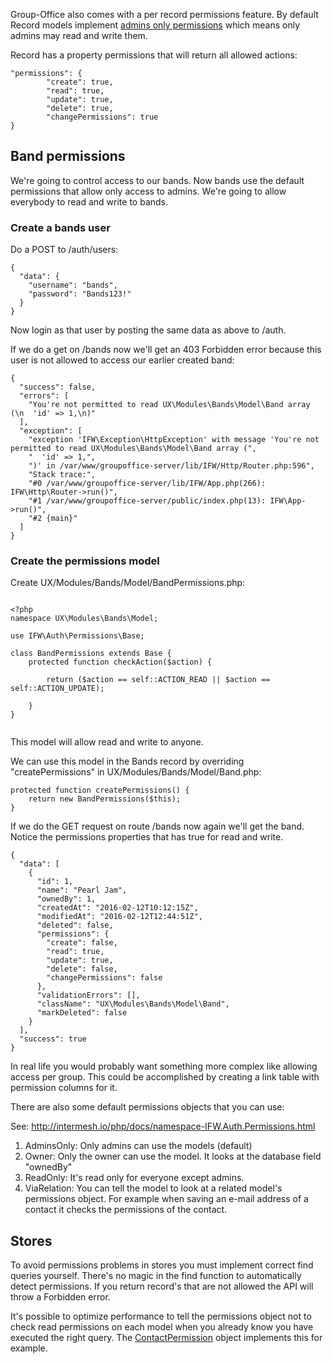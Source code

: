 Group-Office also comes with a per record permissions feature. 
By default Record models implement [admins only permissions](http://intermesh.io/php/docs/class-IFW.Auth.Permissions.AdminsOnly.html) 
which means only admins may read and write them.

Record has a property permissions that will return all allowed actions:

````````````````````````````````````````
"permissions": {
		"create": true,
		"read": true,
		"update": true,
		"delete": true,
		"changePermissions": true
}
````````````````````````````````````````



## Band permissions
We're going to control access to our bands.  Now bands use the default 
permissions that allow only access to admins. We're going to allow everybody to
read and write to bands.

### Create a bands user

Do a POST to /auth/users:

```````````````````````````````````````````````````````````````````````````````
{
  "data": {
    "username": "bands",
    "password": "Bands123!"
  }
}
```````````````````````````````````````````````````````````````````````````````

Now login as that user by posting the same data as above to /auth.

If we do a get on /bands now we'll get an 403 Forbidden error because this user
is not allowed to access our earlier created band:

```````````````````````````````````````````````````````````````````````````````
{
  "success": false,
  "errors": [
    "You're not permitted to read UX\Modules\Bands\Model\Band array (\n  'id' => 1,\n)"
  ],
  "exception": [
    "exception 'IFW\Exception\HttpException' with message 'You're not permitted to read UX\Modules\Bands\Model\Band array (",
    "  'id' => 1,",
    ")' in /var/www/groupoffice-server/lib/IFW/Http/Router.php:596",
    "Stack trace:",
    "#0 /var/www/groupoffice-server/lib/IFW/App.php(266): IFW\Http\Router->run()",
    "#1 /var/www/groupoffice-server/public/index.php(13): IFW\App->run()",
    "#2 {main}"
  ]
}
```````````````````````````````````````````````````````````````````````````````

### Create the permissions model

Create UX/Modules/Bands/Model/BandPermissions.php:

```````````````````````````````````````````````````````````````````````````````

<?php
namespace UX\Modules\Bands\Model;

use IFW\Auth\Permissions\Base;

class BandPermissions extends Base {
	protected function checkAction($action) {
		
		return ($action == self::ACTION_READ || $action == self::ACTION_UPDATE);
		
	}
}


```````````````````````````````````````````````````````````````````````````````

This model will allow read and write to anyone.

We can use this model in the Bands record by overriding "createPermissions"
in UX/Modules/Bands/Model/Band.php:

```````````````````````````````````````````````````````````````````````````````
protected function createPermissions() {
	return new BandPermissions($this);
}
```````````````````````````````````````````````````````````````````````````````

If we do the GET request on route /bands now again we'll get the band. Notice
the permissions properties that has true for read and write.
```````````````````````````````````````````````````````````````````````````````
{
  "data": [
    {
      "id": 1,
      "name": "Pearl Jam",
      "ownedBy": 1,
      "createdAt": "2016-02-12T10:12:15Z",
      "modifiedAt": "2016-02-12T12:44:51Z",
      "deleted": false,
      "permissions": {
        "create": false,
        "read": true,
        "update": true,
        "delete": false,
        "changePermissions": false
      },
      "validationErrors": [],
      "className": "UX\Modules\Bands\Model\Band",
      "markDeleted": false
    }
  ],
  "success": true
}
```````````````````````````````````````````````````````````````````````````````

In real life you would probably want something more complex like allowing access
per group. This could be accomplished by creating a link table with permission
columns for it.


There are also some default permissions objects that you can use:

See: http://intermesh.io/php/docs/namespace-IFW.Auth.Permissions.html

1. AdminsOnly: Only admins can use the models (default)
2. Owner: Only the owner can use the model. It looks at the database field "ownedBy"
3. ReadOnly: It's read only for everyone except admins.
4. ViaRelation: You can tell the model to look at a related model's permissions 
   object. For example when saving an e-mail address of a contact it checks the 
   permissions of the contact.

## Stores
To avoid permissions problems in stores you must implement correct find queries 
yourself. There's no magic in the find function to automatically detect permissions.
If you return record's that are not allowed the API will throw a Forbidden error.

It's possible to optimize performance to tell the permissions object not to check
read permissions on each model when you already know you have executed the right
query. The [ContactPermission](http://intermesh.io/php/docs/class-GO.Modules.Contacts.Model.ContactPermissions.html)
object implements this for example.
